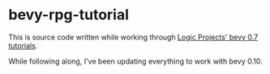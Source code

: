 # bevy-rpg-tutorial

This is source code written while working through [Logic Projects' bevy 0.7 
tutorials](https://www.youtube.com/playlist?list=PLT_D88-MTFOOh_S9YifHfo6KETvEmRmYh).

While following along, I've been updating everything to work with bevy 0.10.